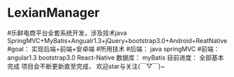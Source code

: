 # LexianManager
#乐鲜电商平台全套系统开发，涉及技术java SpringMVC+MyBatis+Angualr1.3+jQuery+bootstrap3.0+Android+ReatNative
#goal： 实现后端+前端+安卓端
#所用技术
#后端：
java springMVC
#前端：
angular1.3
bootstrap3.0
React-Native
数据库：
myBatis
目前进度：
全部基本完成
项目会不断更新直至完成，
欢迎star与关注(￣▽￣)~
